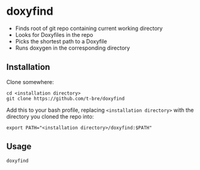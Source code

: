 # doxyfind
- Finds root of git repo containing current working directory
- Looks for Doxyfiles in the repo
- Picks the shortest path to a Doxyfile
- Runs doxygen in the corresponding directory

## Installation
Clone somewhere:
```
cd <installation directory>
git clone https://github.com/t-bre/doxyfind
```
Add this to your bash profile, replacing `<installation directory>` with the directory you cloned the repo into:
```
export PATH="<installation directory>/doxyfind:$PATH"
```

## Usage
```bash
doxyfind
```
